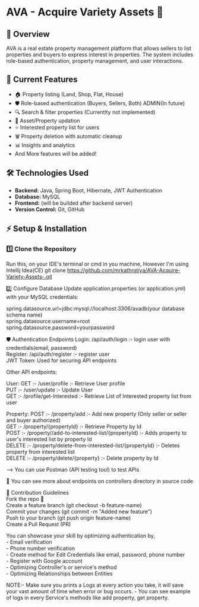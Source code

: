 # AVA - Acquire Variety Assets 🏡

## 📌 Overview
AVA is a real estate property management platform that allows sellers to list properties and buyers to express interest in properties. The system includes role-based authentication, property management, and user interactions.

## 🚀 Current Features
- 🏠 Property listing (Land, Shop, Flat, House) 
- 🛡️ Role-based authentication (Buyers, Sellers, Both) ADMIN(In future)
- 🔍 Search & filter properties (Currentlty not implemented)
- 🔼 Asset/Property updation
- ⭐ Interested property list for users
- 🗑️ Property deletion with automatic cleanup
- 📊 Insights and analytics
- And More features will be added!

## 🛠️ Technologies Used
- **Backend:** Java, Spring Boot, Hibernate, JWT Authentication
- **Database:** MySQL
- **Frontend:** (will be builded after backend server)
- **Version Control:** Git, GitHub

## ⚡ Setup & Installation

### 1️⃣ Clone the Repository
Run this, on your IDE's terminal or cmd in you machine, However I'm using Intellij Idea(CE)
git clone https://github.com/mrkathrotiya/AVA-Acquire-Variety-Assets-.git

2️⃣ Configure Database
Update application.properties (or application.yml) with your MySQL credentials: <br />

spring.datasource.url=jdbc:mysql://localhost:3306/avadb(your database schema name) <br />
spring.datasource.username=root <br />
spring.datasource.password=yourpassword <br />

🛡️ Authentication Endpoints
Login: /api/auth/login             :- login user with credentials(email, password) <br />
Register: /api/auth/register       :- register user <br />
JWT Token: Used for securing API endpoints <br />

Other API endpoints:

User: 
GET :- /user/profile               :- Retrieve User profile <br />
PUT :- /user/update                :- Update User <br />
GET :- /profile/get-Interested     :- Retrieve List of Interested property list from user <br />

Property:
POST :- /property/add                                                  :- Add new property (Only seller or seller and buyer authorized) <br />
GET :- /property/{propertyId}                                          :- Retrieve Property by Id <br />
POST :- /property//add-to-interested-list/{propertyId}                 :- Adds property to user's interested list by property Id <br />
DELETE :- /property/delete-from-interested-list/{propertyId}           :- Deletes property from interested list <br />
DELETE :- /property/delete/{property}                                  :- Delete property by Id <br />

--> You can use Postman (API testing tool) to test APIs <br />

📌 You can see more about endpoints on controllers directory in source code <br />

🤝 Contribution Guidelines <br />
Fork the repo 🍴 <br />
Create a feature branch (git checkout -b feature-name) <br />
Commit your changes (git commit -m "Added new feature") <br />
Push to your branch (git push origin feature-name) <br />
Create a Pull Request (PR) <br />

You can showcase your skill by optimizing authentication by, <br />
          - Email verification <br />
          - Phone number verification <br />
          - Create method for Edit Credentials like email, password, phone number <br />
          - Register with Google account <br />
          - Optimizing Controller's or service's method <br />
          - Optimizing Relationships between Entities <br />

NOTE:- Make sure you prints a Logs at every action you take, it will save your vast amount of time when error or bug occurs.
      - You can see example of logs in every Service's methods like add property, get property.
